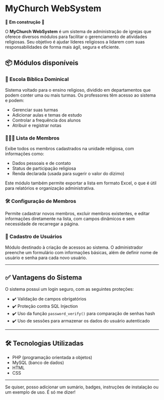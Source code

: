 # MyChurch WebSystem

🚧 **Em construção** 🚧

O **MyChurch WebSystem** é um sistema de administração de igrejas que oferece diversos módulos para facilitar o gerenciamento de atividades religiosas. Seu objetivo é ajudar líderes religiosos a lidarem com suas responsabilidades de forma mais ágil, segura e eficiente.

## 📦 Módulos disponíveis

### 📘 Escola Bíblica Dominical
Sistema voltado para o ensino religioso, dividido em departamentos que podem conter uma ou mais turmas. Os professores têm acesso ao sistema e podem:

- Gerenciar suas turmas
- Adicionar aulas e temas de estudo
- Controlar a frequência dos alunos
- Atribuir e registrar notas

### 🧑‍🤝‍🧑 Lista de Membros
Exibe todos os membros cadastrados na unidade religiosa, com informações como:

- Dados pessoais e de contato
- Status de participação religiosa
- Renda declarada (usada para sugerir o valor do dízimo)

Este módulo também permite exportar a lista em formato Excel, o que é útil para relatórios e organização administrativa.

### 🛠️ Configuração de Membros
Permite cadastrar novos membros, excluir membros existentes, e editar informações diretamente na lista, com campos dinâmicos e sem necessidade de recarregar a página.

### 🔐 Cadastro de Usuários
Módulo destinado à criação de acessos ao sistema. O administrador preenche um formulário com informações básicas, além de definir nome de usuário e senha para cada novo usuário.

---

## ✅ Vantagens do Sistema

O sistema possui um login seguro, com as seguintes proteções:

- ✔️ Validação de campos obrigatórios
- ✔️ Proteção contra SQL Injection
- ✔️ Uso da função `password_verify()` para comparação de senhas hash
- ✔️ Uso de sessões para armazenar os dados do usuário autenticado

---

## 🛠️ Tecnologias Utilizadas

- PHP (programação orientada a objetos)
- MySQL (banco de dados)
- HTML
- CSS

---

Se quiser, posso adicionar um sumário, badges, instruções de instalação ou um exemplo de uso. É só me dizer!
